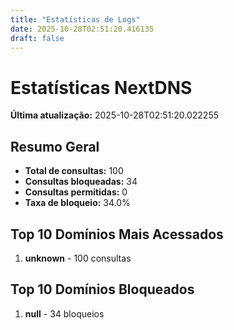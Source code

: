 ```yaml
---
title: "Estatísticas de Logs"
date: 2025-10-28T02:51:20.416135
draft: false
---
```

# Estatísticas NextDNS
**Última atualização:** 2025-10-28T02:51:20.022255
## Resumo Geral
- **Total de consultas:** 100
- **Consultas bloqueadas:** 34
- **Consultas permitidas:** 0
- **Taxa de bloqueio:** 34.0%
## Top 10 Domínios Mais Acessados
1. **unknown** - 100 consultas

## Top 10 Domínios Bloqueados

1. **null** - 34 bloqueios
